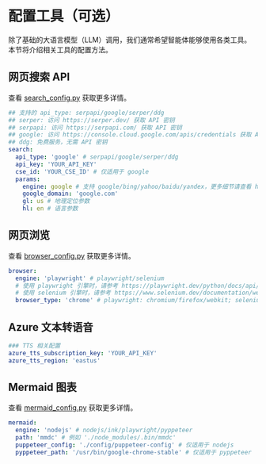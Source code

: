 # 配置工具（可选）

除了基础的大语言模型（LLM）调用，我们通常希望智能体能够使用各类工具。本节将介绍相关工具的配置方法。

## 网页搜索 API

查看 [search_config.py](https://github.com/geekan/MetaGPT/blob/main/metagpt/configs/search_config.py) 获取更多详情。

```yaml
## 支持的 api_type: serpapi/google/serper/ddg
## serper: 访问 https://serper.dev/ 获取 API 密钥
## serpapi: 访问 https://serpapi.com/ 获取 API 密钥
## google: 访问 https://console.cloud.google.com/apis/credentials 获取 API 密钥
## ddg: 免费服务，无需 API 密钥
search:
  api_type: 'google' # serpapi/google/serper/ddg
  api_key: 'YOUR_API_KEY'
  cse_id: 'YOUR_CSE_ID' # 仅适用于 google
  params:
    engine: google # 支持 google/bing/yahoo/baidu/yandex，更多细节请查看 https://serpapi.com/bing-search-api
    google_domain: 'google.com'
    gl: us # 地理定位参数
    hl: en # 语言参数
```

## 网页浏览

查看 [browser_config.py](https://github.com/geekan/MetaGPT/blob/main/metagpt/configs/browser_config.py) 获取更多详情。

```yaml
browser:
  engine: 'playwright' # playwright/selenium
  # 使用 playwright 引擎时，请参考 https://playwright.dev/python/docs/api/class-browsertype
  # 使用 selenium 引擎时，请参考 https://www.selenium.dev/documentation/webdriver/browsers
  browser_type: 'chrome' # playwright: chromium/firefox/webkit; selenium: chrome/firefox/edge/ie
```

## Azure 文本转语音

```yaml
### TTS 相关配置
azure_tts_subscription_key: 'YOUR_API_KEY'
azure_tts_region: 'eastus'
```

## Mermaid 图表

查看 [mermaid_config.py](https://github.com/geekan/MetaGPT/blob/main/metagpt/configs/mermaid_config.py) 获取更多详情。

```yaml
mermaid:
  engine: 'nodejs' # nodejs/ink/playwright/pyppeteer
  path: 'mmdc' # 例如 './node_modules/.bin/mmdc'
  puppeteer_config: './config/puppeteer-config' # 仅适用于 nodejs
  pyppeteer_path: '/usr/bin/google-chrome-stable' # 仅适用于 pyppeteer
```
